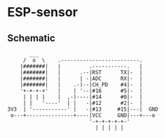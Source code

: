 # ESP-sensor

## Schematic

           ___
         /  o  \    .-------------------------.
        |#######|   |         .-----------.   |
        |#######|   |      .--|RST      TX|-  |
        |#######|   |      | -|ADC      RX|-  |
        |#######|   |    .-)--|CH_PD    #4|-  |
        '+-+-+-+'   |    | '--|#16      #5|-  |
         | | | |    |  ,-)----|#14      #0|-  |
         | |   '----'  | |   -|#12      #2|-  |
    3V3  | '-----------' |   -|#13     #15|---|  GND
     o---+---------------+----|VCC     GND|---+---o
                              '-+-+-+-+-+-'
                                | | | | |
